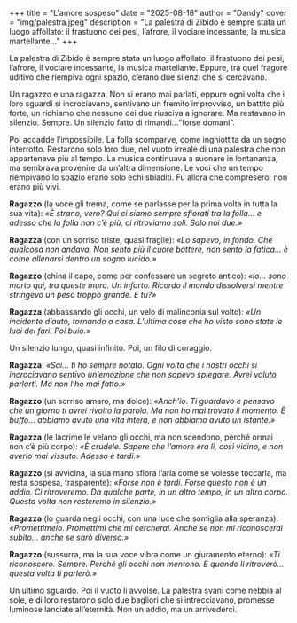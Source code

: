 +++
title = "L'amore sospeso"
date = "2025-08-18"
author = "Dandy"
cover = "img/palestra.jpeg"
description = "La palestra di Zibido è sempre stata un luogo affollato: il frastuono dei pesi, l’afrore, il vociare incessante, la musica martellante..."
+++

La palestra di Zibido è sempre stata un luogo affollato: il frastuono dei pesi, l’afrore, il vociare incessante, la musica martellante. Eppure, tra quel fragore uditivo che riempiva ogni spazio, c’erano due silenzi che si cercavano.  

Un ragazzo e una ragazza. Non si erano mai parlati, eppure ogni volta che i loro sguardi si incrociavano, sentivano un fremito improvviso, un battito più forte, un richiamo che nessuno dei due riusciva a ignorare. Ma restavano in silenzio. Sempre. Un silenzio fatto di rimandi…“forse domani”.  

Poi accadde l’impossibile. La folla scomparve, come inghiottita da un sogno interrotto. Restarono solo loro due, nel vuoto irreale di una palestra che non apparteneva più al tempo. La musica continuava a suonare in lontananza, ma sembrava provenire da un’altra dimensione. Le voci che un tempo riempivano lo spazio erano solo echi sbiaditi. Fu allora che compresero: non erano più vivi.  

**Ragazzo** (la voce gli trema, come se parlasse per la prima volta in tutta la sua vita): _«È strano, vero? Qui ci siamo sempre sfiorati tra la folla… e adesso che la folla non c’è più, ci ritroviamo soli. Solo noi due.»_  

**Ragazza** (con un sorriso triste, quasi fragile): _«Lo sapevo, in fondo. Che qualcosa non andava. Non sento più il cuore battere, non sento la fatica… è come allenarsi dentro un sogno lucido.»_  

**Ragazzo** (china il capo, come per confessare un segreto antico): _«Io… sono morto qui, tra queste mura. Un infarto. Ricordo il mondo dissolversi mentre stringevo un peso troppo grande. E tu?»_  

**Ragazza** (abbassando gli occhi, un velo di malinconia sul volto): _«Un incidente d’auto, tornando a casa. L’ultima cosa che ho visto sono state le luci dei fari. Poi buio.»_  

Un silenzio lungo, quasi infinito. Poi, un filo di coraggio.  

**Ragazza**: _«Sai… ti ho sempre notato. Ogni volta che i nostri occhi si incrociavano sentivo un’emozione che non sapevo spiegare. Avrei voluto parlarti. Ma non l’ho mai fatto.»_  

**Ragazzo** (un sorriso amaro, ma dolce): _«Anch’io. Ti guardavo e pensavo che un giorno ti avrei rivolto la parola. Ma non ho mai trovato il momento. È buffo… abbiamo avuto una vita intera, e non abbiamo avuto un istante.»_  

**Ragazza** (le lacrime le velano gli occhi, ma non scendono, perché ormai non c’è più corpo): _«È crudele. Sapere che l’amore era lì, così vicino, e non averlo mai vissuto. Adesso è tardi.»_  

**Ragazzo** (si avvicina, la sua mano sfiora l’aria come se volesse toccarla, ma resta sospesa, trasparente): _«Forse non è tardi. Forse questo non è un addio. Ci ritroveremo. Da qualche parte, in un altro tempo, in un altro corpo. Questa volta non resteremo in silenzio.»_  

**Ragazza** (lo guarda negli occhi, con una luce che somiglia alla speranza): _«Promettimelo. Promettimi che mi cercherai. Anche se non mi riconoscerai subito… anche se sarò diversa.»_  

**Ragazzo** (sussurra, ma la sua voce vibra come un giuramento eterno): _«Ti riconoscerò. Sempre. Perché gli occhi non mentono. E quando li ritroverò… questa volta ti parlerò.»_  

Un ultimo sguardo. Poi il vuoto li avvolse. La palestra svanì come nebbia al sole, e di loro restarono solo due bagliori che si intrecciavano, promesse luminose lanciate all’eternità. Non un addio, ma un arrivederci.

